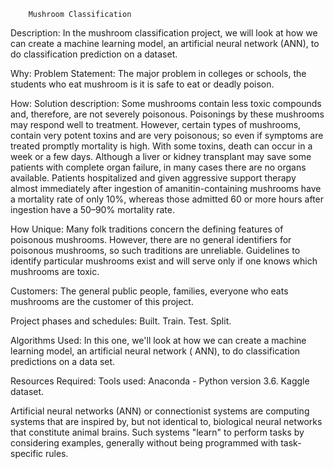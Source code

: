 		Mushroom Classification

Description:
	In the mushroom classification project, we will look at how we can create a machine learning model, an artificial neural network (ANN), to do classification prediction on a dataset.


Why: Problem Statement:
	The major problem in colleges or schools, the students who eat mushroom is it is safe to eat or deadly poison.


How: Solution description:
	Some mushrooms contain less toxic compounds and, therefore, are not severely poisonous. Poisonings by these mushrooms may respond well to treatment. However, certain types of mushrooms, contain very potent toxins and are very poisonous; so even if symptoms are treated promptly mortality is high. With some toxins, death can occur in a week or a few days. Although a liver or kidney transplant may save some patients with complete organ failure, in many cases there are no organs available. Patients hospitalized and given aggressive support therapy almost immediately after ingestion of amanitin-containing mushrooms have a mortality rate of only 10%, whereas those admitted 60 or more hours after ingestion have a 50–90% mortality rate.



How Unique:
	Many folk traditions concern the defining features of poisonous mushrooms. However, there are no general identifiers for poisonous mushrooms, so such traditions are unreliable. Guidelines to identify particular mushrooms exist and will serve only if one knows which mushrooms are toxic.


Customers:
	The general public people, families, everyone who eats mushrooms are the customer of this project.


Project phases and schedules:
	Built.
Train.
Test.
Split.


Algorithms Used:
	In this one, we'll look at how we can create a machine learning model, an artificial neural network ( ANN), to do classification predictions on a data set.


Resources Required:
	Tools used:  Anaconda - Python version 3.6.
					        Kaggle dataset.


Artificial neural networks (ANN) or connectionist systems are computing systems that are inspired by, but not identical to, biological neural networks that constitute animal brains. Such systems "learn" to perform tasks by considering examples, generally without being programmed with task-specific rules.

